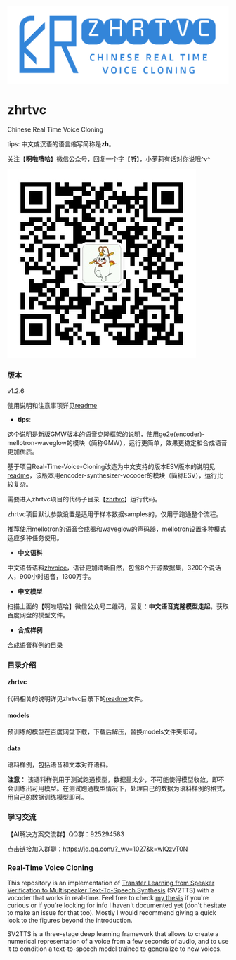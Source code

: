 ![zhrtvc](data/files/zhrtvc.png "zhrtvc")

# zhrtvc
Chinese Real Time Voice Cloning

tips: 中文或汉语的语言缩写简称是**zh**。

关注【**啊啦嘻哈**】微信公众号，回复一个字【**听**】，小萝莉有话对你说哦^v^

![啊啦嘻哈](data/files/alaxiha.jpg "啊啦嘻哈")


### 版本

v1.2.6

使用说明和注意事项详见[readme](zhrtvc/README.md)

+ **tips**: 

这个说明是新版GMW版本的语音克隆框架的说明，使用ge2e(encoder)-mellotron-waveglow的模块（简称GMW），运行更简单，效果更稳定和合成语音更加优质。

基于项目Real-Time-Voice-Cloning改造为中文支持的版本ESV版本的说明见[readme](README-ESV.md)，该版本用encoder-synthesizer-vocoder的模块（简称ESV），运行比较复杂。

需要进入zhrtvc项目的代码子目录【[zhrtvc](zhrtvc)】运行代码。

zhrtvc项目默认参数设置是适用于样本数据samples的，仅用于跑通整个流程。

推荐使用mellotron的语音合成器和waveglow的声码器，mellotron设置多种模式适应多种任务使用。


+ **中文语料**

中文语音语料[zhvoice](https://github.com/KuangDD/zhvoice)，语音更加清晰自然，包含8个开源数据集，3200个说话人，900小时语音，1300万字。

+ **中文模型**

扫描上面的【啊啦嘻哈】微信公众号二维码，回复：**中文语音克隆模型走起**，获取百度网盘的模型文件。

+ **合成样例**

[合成语音样例的目录](data/files/examples)

### 目录介绍

#### zhrtvc

代码相关的说明详见zhrtvc目录下的[readme](zhrtvc/README.md)文件。

#### models

预训练的模型在百度网盘下载，下载后解压，替换models文件夹即可。

#### data
语料样例，包括语音和文本对齐语料。

**注意：** 该语料样例用于测试跑通模型，数据量太少，不可能使得模型收敛，即不会训练出可用模型。在测试跑通模型情况下，处理自己的数据为语料样例的格式，用自己的数据训练模型即可。


### 学习交流

【AI解决方案交流群】QQ群：925294583

点击链接加入群聊：https://jq.qq.com/?_wv=1027&k=wlQzvT0N


### Real-Time Voice Cloning
This repository is an implementation of [Transfer Learning from Speaker Verification to
Multispeaker Text-To-Speech Synthesis](https://arxiv.org/pdf/1806.04558.pdf) (SV2TTS) with a vocoder that works in real-time. Feel free to check [my thesis](https://matheo.uliege.be/handle/2268.2/6801) if you're curious or if you're looking for info I haven't documented yet (don't hesitate to make an issue for that too). Mostly I would recommend giving a quick look to the figures beyond the introduction.

SV2TTS is a three-stage deep learning framework that allows to create a numerical representation of a voice from a few seconds of audio, and to use it to condition a text-to-speech model trained to generalize to new voices.
